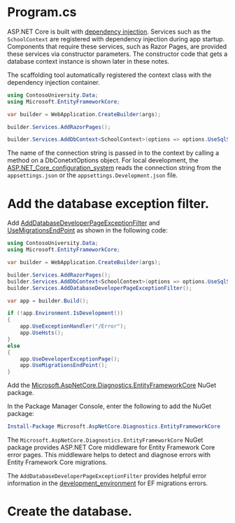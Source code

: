 # Program.cs
ASP.NET Core is built with [dependency injection](https://learn.microsoft.com/en-us/aspnet/core/fundamentals/dependency-injection?view=aspnetcore-7.0). Services such as the `SchoolContext` are registered with dependency injection during app startup. Components that require these services, such as Razor Pages, are provided these services via constructor parameters. The constructor code that gets a database context instance is shown later in these notes.

The scaffolding tool automatically registered the context class with the dependency injection container.

```cs
using ContosoUniversity.Data;
using Microsoft.EntityFrameworkCore;

var builder = WebApplication.CreateBuilder(args);

builder.Services.AddRazorPages();

builder.Services.AddDbContext<SchoolContext>(options => options.UseSqlServer(builder.Configuration.GetConnectionString("SchoolContext")));
```
The name of the connection string is passed in to the context by calling a method on a DbConetxtOptions object. For local development, the [ASP.NET_Core_configuration_system](https://learn.microsoft.com/en-us/aspnet/core/fundamentals/configuration/?view=aspnetcore-7.0) reads the connection string from the `appsettings.json` or the `appsettings.Development.json` file.


# Add the database exception filter.
Add [AddDatabaseDeveloperPageExceptionFilter](https://learn.microsoft.com/en-us/dotnet/api/microsoft.extensions.dependencyinjection.databasedeveloperpageexceptionfilterserviceextensions.adddatabasedeveloperpageexceptionfilter) and [UseMigrationsEndPoint](https://learn.microsoft.com/en-us/dotnet/api/microsoft.aspnetcore.builder.migrationsendpointextensions.usemigrationsendpoint) as shown in the following code:

```cs
using ContosoUniversity.Data;
using Microsoft.EntityFrameworkCore;

var builder = WebApplication.CreateBuilder(args);

builder.Services.AddRazorPages();
builder.Services.AddDbContext<SchoolContext>(options => options.UseSqlServer(builder.Configuration.GetConnectionString("SchoolContext")));
builder.Services.AddDatabaseDeveloperPageExceptionFilter();

var app = builder.Build();

if (!app.Environment.IsDevelopment())
{
    app.UseExceptionHandler("/Error");
    app.UseHsts();
}
else
{
    app.UseDeveloperExceptionPage();
    app.UseMigrationsEndPoint();
}
```
Add the [Microsoft.AspNetCore.Diagnostics.EntityFrameworkCore](https://www.nuget.org/packages/Microsoft.AspNetCore.Diagnostics.EntityFrameworkCore) NuGet package.

In the Package Manager Console, enter the following to add the NuGet package:

```powershell
Install-Package Microsoft.AspNetCore.Diagnostics.EntityFrameworkCore
```
The `Microsoft.AspNetCore.Diagnostics.EntityFrameworkCore` NuGet package provides ASP.NET Core middleware for Entity Framework Core error pages. This middleware helps to detect and diagnose errors with Entity Framework Core migrations.

The `AddDatabaseDeveloperPageExceptionFilter` provides helpful error information in the [development_environment](https://learn.microsoft.com/en-us/aspnet/core/fundamentals/environments?view=aspnetcore-7.0) for EF migrations errors.

# Create the database.
